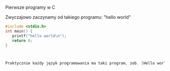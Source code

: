 Pierwsze programy w C

Zwyczajowo zaczynamy od takiego programu: "hello world"


``` C
#include <stdio.h>
int main() {
   printf("hello world\n");
   return 0;
}



Praktycznie każdy język programowania ma taki program, zob. [Hello world program](http://en.wikipedia.org/wiki/Hello_world).
